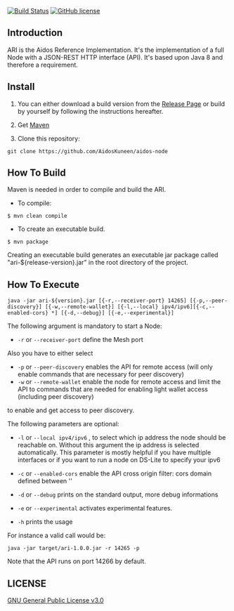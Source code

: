 [![Build Status](https://travis-ci.org/AidosKuneen/aidos-node.svg?branch=master)](https://travis-ci.org/AidosKuneen/aidos-node)
[![GitHub license](https://img.shields.io/badge/license-GPLv3-blue.svg)](https://raw.githubusercontent.com/AidosKuneen/aidos-node/master/LICENSE)


## Introduction

ARI is the Aidos Reference Implementation. It's the implementation of a full Node with a JSON-REST HTTP interface (API).
It's based upon Java 8 and therefore a requirement.

## Install

1. You can either download a build version from the [Release Page](https://github.com/AidosKuneen/aidos-node/releases) or build by yourself by following the instructions hereafter.

2. Get [Maven](http://maven.apache.org/download.cgi)

3. Clone this repository:

  ```
  git clone https://github.com/AidosKuneen/aidos-node
  ```

## How To Build

Maven is needed in order to compile and build the ARI.

* To compile:

```
$ mvn clean compile
```

* To create an executable build.

```
$ mvn package
```

Creating an executable build generates an executable jar package called "ari-${release-version}.jar" in the root directory of the project.

## How To Execute

```
java -jar ari-${version}.jar [{-r,--receiver-port} 14265] [{-p,--peer-discovery}] [{-w,--remote-wallet}] [{-l,--local} ipv4/ipv6][{-c,--enabled-cors} *] [{-d,--debug}] [{-e,--experimental}]
```
				
The following argument is mandatory to start a Node:  
* `-r` or `--receiver-port` define the Mesh port

Also you have to either select  
* `-p` or `--peer-discovery` enables the API for remote access (will only enable commands that are necessary for peer discovery)
* `-w` or `--remote-wallet` enable the node for remote access and limit the API to commands that are needed for enabling light wallet access (including peer discovery)  

to enable and get access to peer discovery.

The following parameters are optional:

* `-l` or `--local ipv4/ipv6` , to select which ip address the node should be reachable on. Without this argument the ip address is selected automatically. This parameter is mostly helpful if you have multiple interfaces or if you want to run a node on DS-Lite to specify your ipv6

* `-c` or `--enabled-cors` enable the API cross origin filter: cors domain defined between ''

* `-d` or `--debug` prints on the standard output, more debug informations

* `-e` or `--experimental` activates experimental features.

* `-h` prints the usage
 

For instance a valid call would be:

```
java -jar target/ari-1.0.0.jar -r 14265 -p
```

Note that the API runs on port 14266 by default.

## LICENSE
[GNU General Public License v3.0](https://github.com/AidosKuneen/aidos-node/blob/master/LICENSE)
